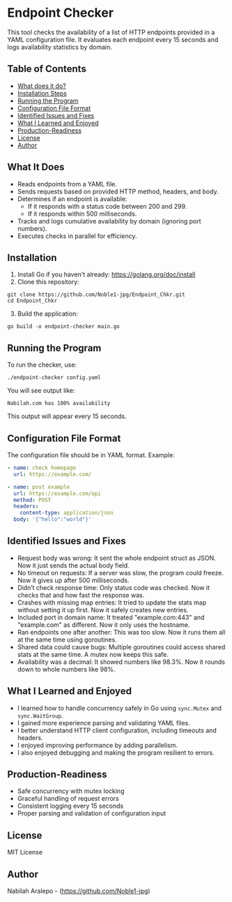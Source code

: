 # Endpoint Checker

This tool checks the availability of a list of HTTP endpoints provided in a YAML configuration file. It evaluates each endpoint every 15 seconds and logs availability statistics by domain.

## Table of Contents

- [What does it do?](#what-does-it-do)
- [Installation Steps](#installation-steps)
- [Running the Program](#running-the-program)
- [Configuration File Format](#configuration-file-format)
- [Identified Issues and Fixes](#identified-issues-and-fixes)
- [What I Learned and Enjoyed](#what-i-learned-and-enjoyed)
- [Production-Readiness](#production-readiness)
- [License](#license)
- [Author](#author)

## What It Does

- Reads endpoints from a YAML file.
- Sends requests based on provided HTTP method, headers, and body.
- Determines if an endpoint is available:
  - If it responds with a status code between 200 and 299.
  - If it responds within 500 milliseconds.
- Tracks and logs cumulative availability by domain (ignoring port numbers).
- Executes checks in parallel for efficiency.

## Installation

1. Install Go if you haven't already: https://golang.org/doc/install
2. Clone this repository:

```
git clone https://github.com/Noble1-jpg/Endpoint_Chkr.git
cd Endpoint_Chkr
```

3. Build the application:

```
go build -o endpoint-checker main.go
```

## Running the Program

To run the checker, use:

```
./endpoint-checker config.yaml
```

You will see output like:

```
Nabilah.com has 100% availability
```

This output will appear every 15 seconds.

## Configuration File Format

The configuration file should be in YAML format. Example:

```yaml
- name: check homepage
  url: https://example.com/

- name: post example
  url: https://example.com/api
  method: POST
  headers:
    content-type: application/json
  body: '{"hello":"world"}'
```

## Identified Issues and Fixes

- Request body was wrong: It sent the whole endpoint struct as JSON. Now it just sends the actual body field.
- No timeout on requests: If a server was slow, the program could freeze. Now it gives up after 500 milliseconds.
- Didn’t check response time: Only status code was checked. Now it checks that and how fast the response was.
- Crashes with missing map entries: It tried to update the stats map without setting it up first. Now it safely creates new entries.
- Included port in domain name: It treated "example.com:443" and "example.com" as different. Now it only uses the hostname.
- Ran endpoints one after another: This was too slow. Now it runs them all at the same time using goroutines.
- Shared data could cause bugs: Multiple goroutines could access shared stats at the same time. A mutex now keeps this safe.
- Availability was a decimal: It showed numbers like 98.3%. Now it rounds down to whole numbers like 98%.


## What I Learned and Enjoyed

- I learned how to handle concurrency safely in Go using `sync.Mutex` and `sync.WaitGroup`.
- I gained more experience parsing and validating YAML files.
- I better understand HTTP client configuration, including timeouts and headers.
- I enjoyed improving performance by adding parallelism.
- I also enjoyed debugging and making the program resilient to errors.

## Production-Readiness

- Safe concurrency with mutex locking
- Graceful handling of request errors
- Consistent logging every 15 seconds
- Proper parsing and validation of configuration input

## License

MIT License

## Author

Nabilah Aralepo - (https://github.com/Noble1-jpg)


